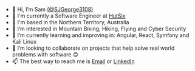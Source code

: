 - 👋 Hi, I’m Sam [(@SJGeorge3108)](https://github.com/SJGeorge3108)
- 🏢 I'm currently a Software Engineer at [HutSix](https://www.hutsix.com.au/team96df2265)
- 🦘 I'm based in the Northern Territory, Australia
- 👀 I’m interested in Mountain Biking, Hiking, Flying and Cyber Security
- 🌱 I’m currently learning and improving in: Angular, React, Symfony and Kali Linux
- 💞️ I’m looking to collaborate on projects that help solve real world problems with software 😊
- 📫 The best way to reach me is [Email](mailto:sam@palakunnu.com) or [LinkedIn](https://www.linkedin.com/in/sjgeorge3108/)
